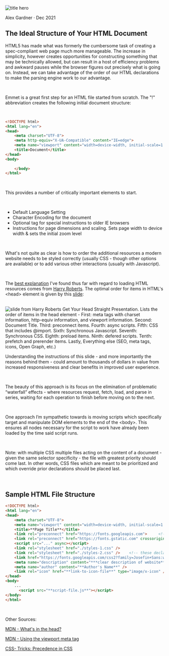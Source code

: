 <!-- <div class="" markdown="1"></div>
<section class="" markdown="1"></section> -->


<section class="html-starter-1-hero" markdown="1">
<div class="html-starter-hero-img-holder" markdown="1">
<img src="../assets/blog-assets/blog-raster/milada-vigerova-PE8srY2bDOs-unsplash.webp" alt="title hero" class="hero-img">
</div>

<div class="hero-text-content" markdown="1">

Alex Gardner &#183; Dec 2021

# The Ideal Structure of Your HTML Document
</div>
</section>

<div class="html-starter-1-intro-blurb" markdown="1">


HTML5 has made what was formerly the cumbersome task of creating a spec-compliant web page much more manageable. The increase in simplicity, however creates opportunities for constructing something that may be technically allowed, but can result in a host of efficiency problems and awkward pauses while the browser figures out precisely what is going on. Instead, we can take advantage of the order of our HTML declarations to make the parsing engine work to our advantage. 

<br/>


Emmet is a great first step for an HTML file started from scratch. 
The "!" abbreviation creates the following initial document structure: 
</div>

<br/>

<div class="emmet-starter-structure" markdown="1">

```html
<!DOCTYPE html>
<html lang="en">
<head>
    <meta charset="UTF-8">
    <meta http-equiv="X-UA-Compatible" content="IE=edge">
    <meta name="viewport" content="width=device-width, initial-scale=1.0">
    <title>Document</title>
</head>
<body>
    
    </body>
</html>
```
<br/>
<div class="emmet-features">

This provides a number of critically important elements to start.

<br/>

* Default Language Setting
* Character Encoding for the document
* Optional tag for special instructions to older IE browsers
* Instructions for page dimensions and scaling. Sets page width to device width & sets the initial zoom level
</div>
</div>

<br/>

<div class="intro-to-roberts-technique" markdown="1">

What's not quite as clear is how to order the additional resources a modern website needs to be styled correctly (usually CSS - though other options are available) or to add various other interactions (usually with Javascript).

<br/>

The [best explanation](https://speakerdeck.com/csswizardry/get-your-head-straight) I've found thus far with regard to loading HTML resources comes from [Harry Roberts](https://twitter.com/csswizardry). The optimal order for items in HTML's \<head\> element is given by this [slide](https://speakerdeck.com/csswizardry/get-your-head-straight?slide=39):  
</div>

<br/>

<div class="slide-39-and-explanation" markdown="1">
<div class="get-your-head-straight-img-holder" markdown="1">
<img src="../assets/blog-assets/blog-raster/harry-roberts-get-your-head-straight-key-img.webp" alt="slide from Harry Roberts Get Your Head Straight Presentation. Lists the order of items in the head element - First: meta tags with charset information, http-equiv information, and viewport information. Second: Document Title. Third: preconnect items. Fourth: async scripts. Fifth: CSS that includes @import. Sixth: Synchronous Javascript. Seventh: Synchronous CSS. Eighth: preload items. Ninth: defered scripts. Tenth: prefetch and prerender items. Lastly, Everything else (SEO, meta tags, icons, Open Graph, etc.)" class="wizardry-slide">
</div>



Understanding the instructions of this slide - and more importantly the reasons behind them - could amount to thousands of dollars in value from increased responsiveness and clear benefits in improved user experience.
</div>

<br/>

<div class="further-musings" markdown="1">

The beauty of this approach is its focus on the elimination of problematic “waterfall” effects - where resources request, fetch, load, and parse in series, waiting for each operation to finish before moving on to the next.

<br/>

One approach I’m sympathetic towards is moving scripts which specifically target and manipulate DOM elements to the end of the \<body\>. This ensures all nodes necessary for the script to work have already been loaded by the time said script runs.

<br/>

Note: with multiple CSS multiple files acting on the content of a document - given the same selector specificity - the file with greatest priority should come last. In other words, CSS files which are meant to be prioritized and which override prior declarations should be placed last. 
</div>

<br/>

<div class="sample-file-structure" markdown="1">

## Sample HTML File Structure

```html
<!DOCTYPE html>
<html lang="en">
<head>
    <meta charset="UTF-8">
    <meta name="viewport" content="width=device-width, initial-scale=1.0">
    <title>**Page Title**</title>
    <link rel="preconnect" href="https://fonts.googleapis.com">     <!-- example preconnects for google fonts -->
    <link rel="preconnect" href="https://fonts.gstatic.com" crossorigin>
    <script src="..." async></script>
    <link rel="stylesheet" href="./styles-1.css" />
    <link rel="stylesheet" href="./styles-2.css" />    <!-- these declarations override the previous -->
    <link href="https://fonts.googleapis.com/css2?family=Josefin+Sans:wght@100..700&display=swap" rel="stylesheet"> 
    <meta name="description" content="***clear description of website***" />
    <meta name="author" content="**Author's Name**" />
    <link rel="icon" href="**link-to-icon-file**" type="image/x-icon" /> 
</head>
<body>
    ...
      <script src="**script-file.js**"></script>
</body>
</html>
```
</div>

<br/>

<div class="other-sources">

Other Sources: 

[MDN - What's in the head?](https://developer.mozilla.org/en-US/docs/Learn/HTML/Introduction_to_HTML/The_head_metadata_in_HTML)

[MDN - Using the viewport meta tag](https://developer.mozilla.org/en-US/docs/Web/HTML/Viewport_meta_tag)

[CSS- Tricks: Precedence in CSS](https://css-tricks.com/precedence-css-order-css-matters/)
</div>









